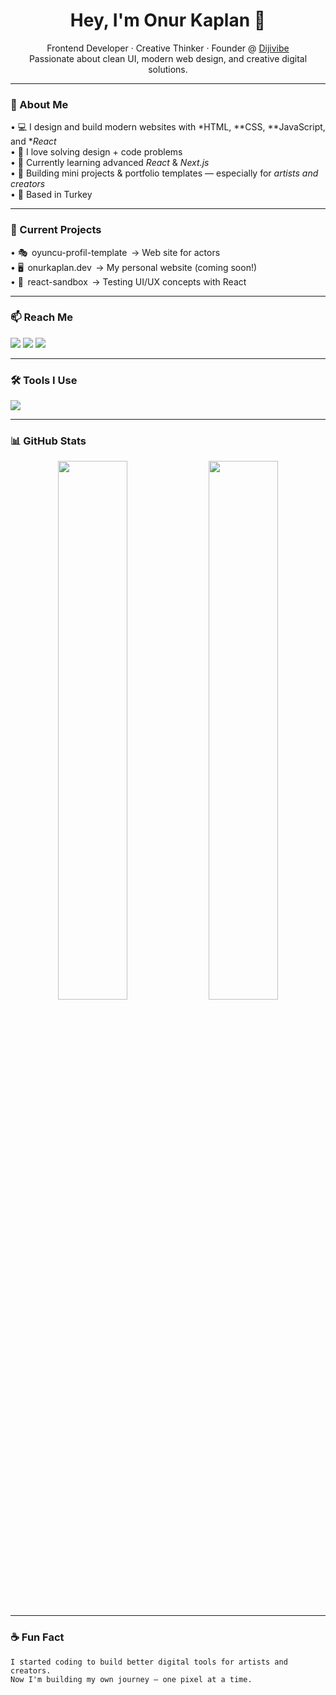 <h1 align="center">Hey, I'm Onur Kaplan 👋</h1>
<p align="center">
  Frontend Developer · Creative Thinker · Founder @ <a href="https://instagram.com/dijivibe">Dijivibe</a><br/>
  Passionate about clean UI, modern web design, and creative digital solutions.
</p>

---

### 🧠 About Me

•⁠  ⁠💻 I design and build modern websites with *HTML, **CSS, **JavaScript, and **React*  
•⁠  ⁠🧩 I love solving design + code problems  
•⁠  ⁠🌱 Currently learning advanced *React* & *Next.js*  
•⁠  ⁠🎯 Building mini projects & portfolio templates — especially for *artists and creators*  
•⁠  ⁠📍 Based in Turkey  

---

### 🚀 Current Projects

•⁠  ⁠🎭 ⁠ oyuncu-profil-template ⁠ → Web site for actors  
•⁠  ⁠🖥️ ⁠ onurkaplan.dev ⁠ → My personal website (coming soon!)  
•⁠  ⁠🧪 ⁠ react-sandbox ⁠ → Testing UI/UX concepts with React

---

### 📫 Reach Me

<p>
  <a href="mailto:kaplannonur01@gmail.com"><img src="https://img.shields.io/badge/Email-kaplannonur01@gmail.com-blue?style=flat&logo=gmail" /></a>
  <a href="https://instagram.com/kaplann_onur"><img src="https://img.shields.io/badge/Instagram-@kaplann__onur-E4405F?style=flat&logo=instagram&logoColor=white" /></a>
  <a href="https://instagram.com/dijivibe"><img src="https://img.shields.io/badge/Dijivibe-Instagram-833AB4?style=flat&logo=instagram&logoColor=white" /></a>
</p>

---

### 🛠️ Tools I Use
<p>
  <img src="https://skillicons.dev/icons?i=html,css,js,react,vscode,figma,github" />
</p>

---

### 📊 GitHub Stats

<p align="center">
  <img src="https://github-readme-stats.vercel.app/api?username=kaplannonur&show_icons=true&theme=radical" width="47%" />
  <img src="https://github-readme-streak-stats.herokuapp.com/?user=kaplannonur&theme=radical" width="47%"/>
</p>

---

### ☕ Fun Fact

	⁠I started coding to build better digital tools for artists and creators.
	⁠Now I'm building my own journey — one pixel at a time.

